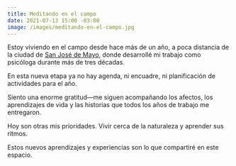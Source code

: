 ```yaml
---
title: Meditando en el campo
date: 2021-07-13 15:00 -03:00
image: /images/meditando-en-el-campo.jpg
---
```


[map]: https://www.google.com/maps/place/80000+San+Jos%C3%A9,+Departamento+de+San+Jos%C3%A9/@-34.3401525,-56.7491658,13z

Estoy viviendo en el campo desde hace más de un año, a poca distancia de la ciudad de [San José de Mayo][map], donde desarrollé mi trabajo como psicóloga durante más de tres décadas.

En esta nueva etapa ya no hay agenda, ni encuadre, ni planificación de actividades para el año.

<!--more-->

Siento una enorme gratitud—me siguen acompañando los afectos, los aprendizajes de vida y las historias que todos los años de trabajo me entregaron.

Hoy son otras mis prioridades. Vivir cerca de la naturaleza y aprender sus ritmos.

Estos nuevos aprendizajes y experiencias son lo que compartiré en este espacio.
